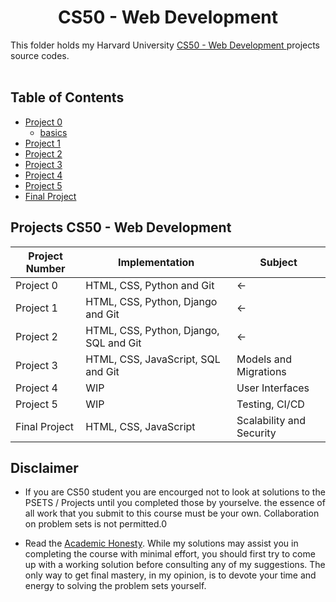 <h1 align="center"> CS50 - Web Development</h1>

This folder holds my Harvard University <a href="https://cs50.harvard.edu/web/2020/">CS50 - Web Development </a> projects source codes. <br/><br/>

## Table of Contents

- [Project 0](project0)
  - [basics](project0/basic)
- [Project 1](project1)
- [Project 2](project2)
- [Project 3](project3)
- [Project 4](project4)
- [Project 5](project5)
- [Final Project](final)

## Projects CS50 - Web Development

| Project Number | Implementation                         | Subject                  |
| -------------- | -------------------------------------- | ------------------------ |
| Project 0      | HTML, CSS, Python and Git              | <-                       |
| Project 1      | HTML, CSS, Python, Django and Git      | <-                       |
| Project 2      | HTML, CSS, Python, Django, SQL and Git | <-                       |
| Project 3      | HTML, CSS, JavaScript, SQL and Git     | Models and Migrations    |
| Project 4      | WIP                                    | User Interfaces          |
| Project 5      | WIP                                    | Testing, CI/CD           |
| Final Project  | HTML, CSS, JavaScript                  | Scalability and Security |

## Disclaimer

- If you are CS50 student you are encourged not to look at solutions to the PSETS / Projects until you completed those by yourselve. the essence of all work that you submit to this course must be your own. Collaboration on problem sets is not permitted.0

- Read the [Academic Honesty](https://cs50.harvard.edu/x/2021/honesty/). While my solutions may assist you in completing the course with minimal effort, you should first try to come up with a working solution before consulting any of my suggestions. The only way to get final mastery, in my opinion, is to devote your time and energy to solving the problem sets yourself.
